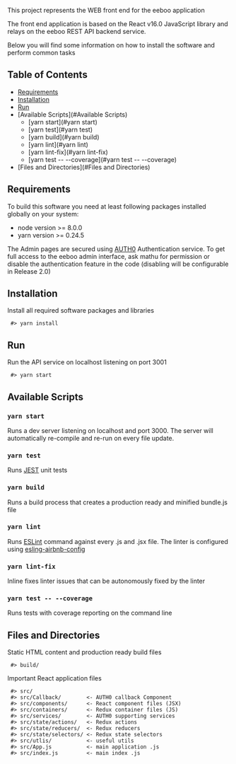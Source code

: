 
This project represents the WEB front end for the eeboo application

The front end application is based on the React v16.0 JavaScript library and relays on the eeboo REST API backend service.

Below you will find some information on how to install the software and perform common tasks

## Table of Contents
- [Requirements](#Requirements)
- [Installation](#Installation)
- [Run](#Run)
- [Available Scripts](#Available Scripts)
  - [yarn start](#yarn start)
  - [yarn test](#yarn test)
  - [yarn build](#yarn build)
  - [yarn lint](#yarn lint)
  - [yarn lint-fix](#yarn lint-fix)
  - [yarn test -- --coverage](#yarn test -- --coverage)
- [Files and Directories](#Files and Directories)

## Requirements
To build this software you need at least following packages installed globally on your system:
* node version >= 8.0.0
* yarn version >= 0.24.5

The Admin pages are secured using [AUTH0](https://auth0.com/) Authentication service. To get full access to the eeboo admin interface, ask mathu for permission or disable the authentication feature in the code (disabling will be configurable in Release 2.0)

## Installation
Install all required software packages and libraries
```
 #> yarn install
```

## Run
Run the API service on localhost listening on port 3001
```
 #> yarn start
```
## Available Scripts

### `yarn start`
Runs a dev server listening on localhost and port 3000. The server will automatically re-compile and re-run on every file update.

### `yarn test`
Runs [JEST](https://facebook.github.io/jest/) unit tests

### `yarn build`
Runs a build process that creates a production ready and minified bundle.js file

### `yarn lint`
Runs [ESLint](http://eslint.org/) command against every .js and .jsx file. The linter is configured using [esling-airbnb-config](https://www.npmjs.com/package/eslint-config-airbnb)

### `yarn lint-fix`
Inline fixes linter issues that can be autonomously fixed by the linter

### `yarn test -- --coverage`
Runs tests with coverage reporting on the command line

## Files and Directories
Static HTML content and production ready build files
```
 #> build/
```
Important React application files
```
 #> src/
 #> src/Callback/        <- AUTH0 callback Component
 #> src/components/      <- React component files (JSX)
 #> src/containers/      <- Redux container files (JS)
 #> src/services/        <- AUTH0 supporting services
 #> src/state/actions/   <- Redux actions
 #> src/state/reducers/  <- Redux reducers
 #> src/state/selectors/ <- Redux state selectors
 #> src/utlis/           <- useful utils
 #> src/App.js           <- main application .js
 #> src/index.js         <- main index .js

```
